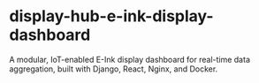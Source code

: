 # display-hub-e-ink-display-dashboard
A modular, IoT-enabled E-Ink display dashboard for real-time data aggregation, built with Django, React, Nginx, and Docker.
